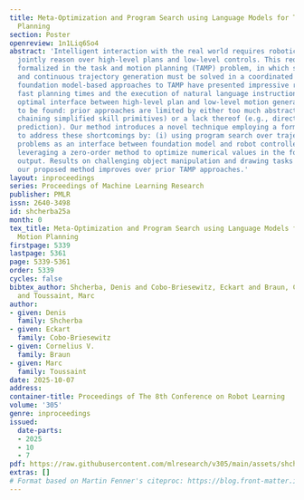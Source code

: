 ```yaml
---
title: Meta-Optimization and Program Search using Language Models for Task and Motion
  Planning
section: Poster
openreview: 1n1Liq6So4
abstract: 'Intelligent interaction with the real world requires robotic agents to
  jointly reason over high-level plans and low-level controls. This requirement is
  formalized in the task and motion planning (TAMP) problem, in which symbolic planning
  and continuous trajectory generation must be solved in a coordinated manner. Recently,
  foundation model-based approaches to TAMP have presented impressive results, including
  fast planning times and the execution of natural language instructions. Yet, the
  optimal interface between high-level plan and low-level motion generation remains
  to be found: prior approaches are limited by either too much abstraction (e.g.,
  chaining simplified skill primitives) or a lack thereof (e.g., direct joint angle
  prediction). Our method introduces a novel technique employing a form of meta-optimization
  to address these shortcomings by: (i) using program search over trajectory optimization
  problems as an interface between foundation model and robot controllers, and (ii)
  leveraging a zero-order method to optimize numerical values in the foundation model
  output. Results on challenging object manipulation and drawing tasks confirm that
  our proposed method improves over prior TAMP approaches.'
layout: inproceedings
series: Proceedings of Machine Learning Research
publisher: PMLR
issn: 2640-3498
id: shcherba25a
month: 0
tex_title: Meta-Optimization and Program Search using Language Models for Task and
  Motion Planning
firstpage: 5339
lastpage: 5361
page: 5339-5361
order: 5339
cycles: false
bibtex_author: Shcherba, Denis and Cobo-Briesewitz, Eckart and Braun, Cornelius V.
  and Toussaint, Marc
author:
- given: Denis
  family: Shcherba
- given: Eckart
  family: Cobo-Briesewitz
- given: Cornelius V.
  family: Braun
- given: Marc
  family: Toussaint
date: 2025-10-07
address:
container-title: Proceedings of The 8th Conference on Robot Learning
volume: '305'
genre: inproceedings
issued:
  date-parts:
  - 2025
  - 10
  - 7
pdf: https://raw.githubusercontent.com/mlresearch/v305/main/assets/shcherba25a/shcherba25a.pdf
extras: []
# Format based on Martin Fenner's citeproc: https://blog.front-matter.io/posts/citeproc-yaml-for-bibliographies/
---
```


